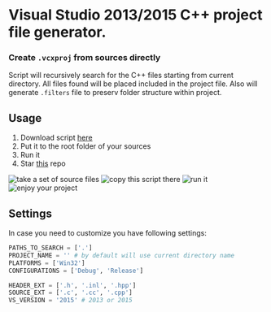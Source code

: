 # Visual Studio 2013/2015 C++ project file generator.
### Create `.vcxproj` from sources directly
Script will recursively search for the C++ files starting from current directory. All files found will be placed included in the project file. Also will generate `.filters` file to preserv folder structure within project.

## Usage
1. Download script [here](https://rawgit.com/Teivaz/vcxproj-generator/master/generate_vcxproj.py)
2. Put it to the root folder of your sources
3. Run it
4. Star [this](https://github.com/Teivaz/vcxproj-generator) repo

![take a set of source files](http://static.teivaz.com/vcxproj-generator/step1.png) ![copy this script there](http://static.teivaz.com/vcxproj-generator/step2.png) ![run it](http://static.teivaz.com/vcxproj-generator/step3.png) ![enjoy your project](http://static.teivaz.com/vcxproj-generator/step4.png)

## Settings
In case you need to customize you have following settings:
```python
PATHS_TO_SEARCH = ['.']
PROJECT_NAME = '' # by default will use current directory name
PLATFORMS = ['Win32']
CONFIGURATIONS = ['Debug', 'Release']

HEADER_EXT = ['.h', '.inl', '.hpp']
SOURCE_EXT = ['.c', '.cc', '.cpp']
VS_VERSION = '2015' # 2013 or 2015
```
